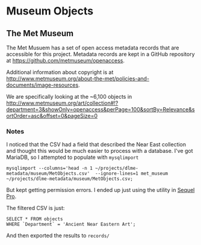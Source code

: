 # Museum Objects

## The Met Museum

The Met Musuem has a set of open access metadata records that are accessible for this project. Metadata records are kept in a GitHub repository at https://github.com/metmuseum/openaccess.

Additional information about copyright is at http://www.metmuseum.org/about-the-met/policies-and-documents/image-resources.

We are specifically looking at the ~6,100 objects in
http://www.metmuseum.org/art/collection#!?department=3&showOnly=openaccess&perPage=100&sortBy=Relevance&sortOrder=asc&offset=0&pageSize=0

### Notes

I noticed that the CSV had a field that described the Near East collection and thought this would be much easier to process with a database. I've got MariaDB, so I attempted to populate with `mysqlimport`

```
mysqlimport --columns='head -n 1 ~/projects/dlme-metadata/museum/MetObjects.csv'  --ignore-lines=1 met_museum ~/projects/dlme-metadata/museum/MetObjects.csv;
```

But kept getting permission errors. I ended up just using the utility in [Sequel Pro](https://www.sequelpro.com/).

The filtered CSV is just:

```
SELECT * FROM objects
WHERE `Department` = 'Ancient Near Eastern Art';
```

And then exported the results to `records/`
